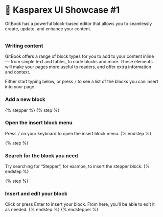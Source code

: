 # 📂 Kasparex UI Showcase #1

GitBook has a powerful block-based editor that allows you to seamlessly create, update, and enhance your content.

<figure><img src="https://gitbookio.github.io/onboarding-template-images/editor-hero.png" alt=""><figcaption></figcaption></figure>

### Writing content

GitBook offers a range of block types for you to add to your content inline — from simple text and tables, to code blocks and more. These elements will make your pages more useful to readers, and offer extra information and context.

Either start typing below, or press `/` to see a list of the blocks you can insert into your page.

### Add a new block

{% stepper %}
{% step %}
### Open the insert block menu

Press `/` on your keyboard to open the insert block menu.
{% endstep %}

{% step %}
### Search for the block you need&#x20;

Try searching for “Stepper”, for exampe, to insert the stepper block.
{% endstep %}

{% step %}
### Insert and edit your block

Click or press Enter to insert your block. From here, you’ll be able to edit it as needed.
{% endstep %}
{% endstepper %}

